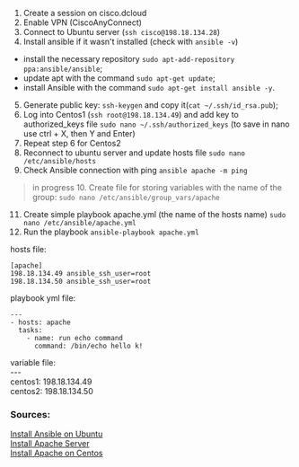 1. Create a session on cisco.dcloud
2. Enable VPN (CiscoAnyConnect)
3. Connect to Ubuntu server (`ssh cisco@198.18.134.28`)
4. Install ansible if it wasn't installed (check with `ansible -v`)
  * install the necessary repository `sudo apt-add-repository ppa:ansible/ansible`;
  * update apt with the command `sudo apt-get update`;
  * install Ansible with the command `sudo apt-get install ansible -y`.
5. Generate public key: `ssh-keygen` and copy it(`cat ~/.ssh/id_rsa.pub`);
6. Log into Centos1 (`ssh root@198.18.134.49`) and add key to authorized_keys file `sudo nano ~/.ssh/authorized_keys` (to save in nano use ctrl + X, then Y and Enter)
7. Repeat step 6 for Centos2
8. Reconnect to ubuntu server and update hosts file `sudo nano /etc/ansible/hosts`
9. Check Ansible connection with ping `ansible apache -m ping`

> in progress
> 10. Create file for storing variables with the name of the group: `sudo nano /etc/ansible/group_vars/apache`

11. Create simple playbook apache.yml (the name of the hosts name) `sudo nano /etc/ansible/apache.yml`
12. Run the playbook `ansible-playbook apache.yml`



hosts file:
```
[apache]
198.18.134.49 ansible_ssh_user=root
198.18.134.50 ansible_ssh_user=root
```

playbook  yml file:
```
---
- hosts: apache
  tasks:
    - name: run echo command
      command: /bin/echo hello k!
```

variable file:\
---\
centos1: 198.18.134.49\
centos2: 198.18.134.50


### Sources:
[Install Ansible on Ubuntu](https://www.techrepublic.com/article/how-to-install-ansible-on-ubuntu-server-18-04/)\
[Install Apache Server](https://www.bogotobogo.com/DevOps/Ansible/Ansible_SettingUp_Webservers_Apache.php)\
[Install Apache on Centos](https://www.vultr.com/docs/how-to-install-apache-on-centos-7/?gclid=Cj0KCQjw1qL6BRCmARIsADV9JtYvUn_K0HSbl7wtMxWJQUtZct7il6qXKgVEWapXC6VZrvgXqBEdmR8aAjCXEALw_wcB)
